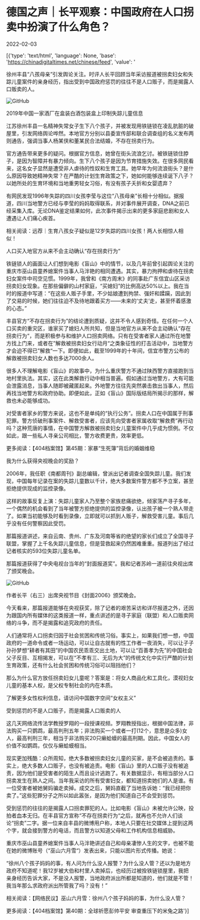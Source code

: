 # 德国之声｜长平观察：中国政府在人口拐卖中扮演了什么角色？

2022-02-03

[{'type': 'text/html', 'language': None, 'base': 'https://chinadigitaltimes.net/chinese/feed', 'value': '

徐州丰县“八孩母亲”引发舆论关注。时评人长平回顾当年采访报道被拐卖妇女和失踪儿童案件的亲身经历，指出受到中国政府惩罚的往往不是人口贩子，而是揭露人口贩卖的人。



![GitHub](https://chinadigitaltimes.net/chinese/files/2022/02/image-1643859217687.png)  

 2019年中国一家酒厂在盒装白酒包装盒上印制失踪儿童信息 



江苏徐州丰县一名精神失常女子生下八个孩子，并被发现用铁链锁在凌乱肮脏的破屋里，引发网络舆论哗然。本地官方分别以县委宣传部和联合调查组的名义发布两则通告，强调当事人杨某侠和董某民合法结婚，不存在拐卖行为。

官方通告带来更多的疑问。根据官方信息，她曾在街头流浪乞讨。被铁链锁住脖子，是因为智障并有暴力倾向。生下八个孩子是因为节育措施失效。在很多网民看来，这名女子显然是遭受非人虐待的性奴和生育工具。她早年为何流浪街头？是什么原因导致她精神失常？在严酷的计划生育政策之下，她如何能够连续诞下八子？以她所处的生育环境和当地重男轻女习俗，有没有孩子夭折和女婴遗弃？

有网民发现1996年失踪的四川女孩李莹与这位“八孩母亲”长相十分相似。据报道，四川当地警方已经与李莹的妈妈取得联系，并对事件展开调查，DNA之前已经采集入库。无论DNA鉴定结果如何，此次事件揭示出来的更多家庭悲剧和女人遭遇让人们痛心疾首。

相关阅读：远荐｜生育八孩女子疑似是12岁失踪的四川女孩！两人长相惊人相似！

人口买入地官方从来不会主动确认“存在拐卖行为“

铁链锁人的画面让人们想到电影《盲山》中的情节，以及几年前曾引起舆论关注的重庆市巫山县童养媳案件当事人马泮艳的相同遭遇。其实，暴力拘押和虐待在拐卖妇女案件中司空见惯。1999年，我曾和《南方周末》的同事赴广东信宜山区采访拐卖妇女现象。在那些偏僻的山村家庭，“买媳妇”的比例高达50%以上。我在当时的报道中写道：“在这些人贩子手里，不少姑娘遭到拘禁、强奸和蹂躏，因此到了交易的时候，她们往往迫不及待地跟着买方——未来的‘丈夫’走，甚至怀着感激的心态。”

丰县官方“不存在拐卖行为”的结论遭到质疑，这并不令人感到奇怪。在任何一个人口买卖的重灾区，谁家买了媳妇人所共知，但是当地官方从来不会主动确认“存在拐卖行为“，而是积极参与和维护人口拐卖网络。只有在受害者家人通过所在地警方找上门来，或者在”解救被拐卖妇女行动月“之类象征性的打击活动中，当地警方才会迫不得已”解救“一下。即便如此，截至1999年的十年间，信宜市警方公布的解救被拐卖妇女人数也多达7000余人。

很多人不理解电影《盲山》的故事中，为什么重庆警方不通过陕西警方直接跑到当地村里执法。其实，这在此类解救行动中相当普遍。假如通过当地警方，大有可能会泄露消息，当事人随即被藏匿起来。外地警方往往先突然袭击救出当事人，然后再找当地警方和政府协助。即便如此，正如《盲山》国际版结局所揭示的那样，解救也未必能够成功。

对受害者家乡的警方来说，这也不是单纯的“执行公务”。拐卖人口在中国属于刑事犯罪。警方侦破刑事案件、解救受害者，应该先向受害者家属收取“解救费”再行动吗？这种荒唐的事情，在中国警方解救被拐卖妇女儿童案件中几乎成为惯例。不仅如此，跟一些私人寻亲公司相比，警方收费更贵，效率更低。







更多阅读：【404档案馆】第45期：家暴“生死簿”背后的婚姻维稳

我为什么获得央视晚会的奖励？

2006年，我任职《南都周刊》副总编辑，曾派出记者调查全国失踪儿童。我们发现，中国每年记录在案的失踪儿童数以千计，绝大多数案件警方都不予立案，甚至拒绝提供现成的监控录像。

这样的故事反复上演：失踪儿童家人乃至整个家族悲痛欲绝，倾家荡产寻子多年，一个偶然的机会看到了当年被警方拒绝提供的监控录像，认出孩子被一个熟人带走了。如果当初能够及时看到录像，立即就可以抓到人贩子，解救受害儿童。事后几乎没有任何警察因此受罚。

那篇报道讲述，来自云南、贵州、广东及河南等省的绝望的家长们成立了全国寻子联盟，掌握了上千名失踪儿童信息，但是营救起来仍然困难重重。报道列出了经过记者核实的593位失踪儿童名单。

那篇报道获得了中央电视台当年的“封面报道奖”。我和记者苏岭一道前往央视出席了颁奖晚会。

![GitHub](https://chinadigitaltimes.net/chinese/files/2022/02/image-1643859263843.png)  

 作者长平（右三）出席央视节目《封面2006》颁奖晚会。 



今天看来，那篇报道能够在央视获奖，除了记者的艰苦采访和详尽报道之外，还因为跟国内所有媒体的这类报道一样，重点讲述的是寻子家庭（联盟）和人口贩卖网络的斗争，而不是揭露和追究政府的责任。

人们通常将人口拐卖归因于社会贫困和传统习俗。事实上，如果我们想一想，中国政府的一道命令或者一场运动，可以让自古就有的性工作者一夜消失，可以让子子孙孙梦想“耕者有其田”的中国农民乖乖交出土地，可以让“百善孝为先”的中国社会父子反目、互相揭发，可以在“不孝有三、无后为大”的传统文化中实行严酷的计划生育政策，还有什么社会贫困和传统习俗可以阻挡他们？

那么为什么官方放任拐卖妇女儿童呢？答案是：将女人商品化和工具化，漠视妇女儿童的基本人权，是父权专制社会的内在本质。

了解更多女性权利信息，请访问中国数字空间“女权主义”

受到惩罚的不是人口贩子，而是揭露人口贩卖的人

这几天网络流传法学教授罗翔的一段授课视频。罗翔教授指出，根据中国法律，非法购买一只鹦鹉，最高判刑五年；非法购买一个或者一打(12个，意思是众多)女人，最高判刑三年，相当于非法购买20只癞蛤蟆的最高刑期。因此，中国女人的价值不如鹦鹉，仅仅与癞蛤蟆相当。

现实更加残酷：众所周知，绝大多数被拐卖妇女儿童的买家，是不会被追责的。事实上，绝大多数人口贩子，也没有被追责。电影《盲山》里的人口贩子没有被追责，因为他们是受害者的陌生人而且设计逃跑了。有关数据显示，有相当部分人口拐卖发生在熟人之间。当年我采访的所有受害妇女，都知道拐卖她们的人是谁。有一位受害者被她舅妈骗走卖掉。成交之后，舅妈直截了当地告诉她：“我已经把你卖了。”这些犯罪分子之所以如此嚣张，是因为他们知道自己不会受到惩罚。

受到惩罚的往往的是揭露人口拐卖罪犯的人。比如电影《盲山》未被允许公映，投拍者血本无归。在丰县官方宣称“不存在拐卖行为“之后，就再也不允许人们谈论“拐卖”二字。据一位来自丰县的微博用户称，本地人只要在社交媒体上提到这两个字，就会接到警方的电话，而且警方以知道父母和工作机构信息相威胁。

重庆市巫山县童养媳案件当事人马泮艳讲述自己和母亲凄惨人生的文字，也被不能在她的微博账号（“巫山六月雪“）发表出来，只能以图片形式传播。她说：

“徐州八个孩子妈妈的事，有人问为什么没人报警？为什么没人管？还以为是地方政府不知道呢！我12岁被大伯和村里人卖掉后，也经历过被拴铁链锁屋里，我把亲身经历告诉大家，不是没人报警，当地政府派出所都是知道的，他们就是不管！我当年那么求政府派出所管我了吗？没有！”

相关阅读：【网络民议】巫山六月雪：徐州八个孩子妈妈的事，为什么没人管？



更多阅读：【404档案馆】第40期：全球祈愿彭帅平安 审查重压下的米兔之路'}]
